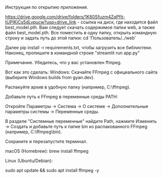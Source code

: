 Инструкция по открытию приложения.

https://drive.google.com/drive/folders/1K60Sfuzm4ZqPfjt-tUPIKiCs5dLvpucw?usp=drive_link - ссылка на диск, где находится файл best_model.pth. Вам следует скачать содержимое папки web, а также файл best_model.pth. Все поместить в одну папку, открыть командную строку и задать путь до этой папки: cd 'Пользователь/../web'

Далее pip install -r requirements.txt, чтобы загрузить все библиотеки. Наконец, пропишите в командной строке "streamlit run app.py"

Примечание. Убедитесь, что у вас установлен ffmpeg.

Вот как это сделать:
Windows:
Скачайте FFmpeg с официального сайта (выберите Windows builds from gyan.dev).

Распакуйте архив в удобную папку (например, C:\ffmpeg).

Добавьте путь к FFmpeg в переменные среды PATH:

Откройте Параметры → Система → О системе → Дополнительные параметры системы → Переменные среды.

В разделе "Системные переменные" найдите Path, нажмите Изменить → Создать и добавьте путь к папке bin из распакованного FFmpeg (например, C:\ffmpeg\bin).

Сохраните и перезапустите терминал.

macOS (Homebrew):
brew install ffmpeg

Linux (Ubuntu/Debian):

sudo apt update && sudo apt install ffmpeg -y
